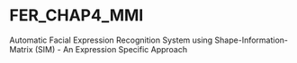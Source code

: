 # FER_CHAP4_MMI
Automatic Facial Expression Recognition System using Shape-Information-Matrix (SIM) - An Expression Specific Approach
